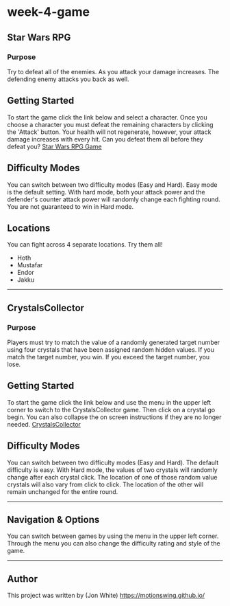 # week-4-game

## Star Wars RPG

### Purpose

Try to defeat all of the enemies. As you attack your damage increases. The defending enemy attacks you back as well.

## Getting Started

To start the game click the link below and select a character. Once you choose a character you must defeat the remaining characters by clicking the 'Attack' button. Your health will not regenerate, however, your attack damage increases with every hit. Can you defeat them all before they defeat you?
[Star Wars RPG Game](https://motionswing.github.io/week-4-game/)

## Difficulty Modes

You can switch between two difficulty modes (Easy and Hard). Easy mode is the default setting. With hard mode, both your attack power and the defender's counter attack power will randomly change each fighting round. You are not guaranteed to win in Hard mode.

## Locations

You can fight across 4 separate locations. Try them all!
* Hoth
* Mustafar
* Endor
* Jakku

---

## CrystalsCollector

### Purpose

Players must try to match the value of a randomly generated target number using four crystals that have been assigned random hidden values. If you match the target number, you win. If you exceed the target number, you lose.

## Getting Started

To start the game click the link below and use the menu in the upper left corner to switch to the CrystalsCollector game. Then click on a crystal go begin. You can also collapse the on screen instructions if they are no longer needed.
[CrystalsCollector](https://motionswing.github.io/week-4-game/)

## Difficulty Modes

You can switch between two difficulty modes (Easy and Hard). The default difficulty is easy. With Hard mode, the values of two crystals will randomly change after each crystal click. The location of one of those random value crystals will also vary from click to click. The location of the other will remain unchanged for the entire round.

---

## Navigation & Options

You can switch between games by using the menu in the upper left corner. Through the menu you can also change the difficulty rating and style of the game.

---

## Author

This project was written by 
(Jon White) https://motionswing.github.io/